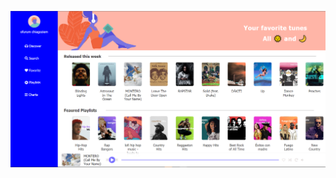 ![alt text](https://github.com/ofurum/Music-Player-app/blob/main/src/assets/deezer-snapshot.png?raw=true)
